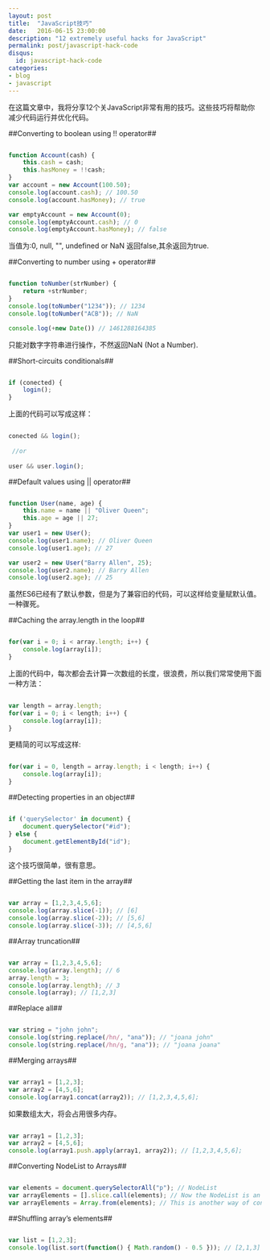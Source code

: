 ```yaml
---
layout: post
title:  "JavaScript技巧"
date:   2016-06-15 23:00:00
description: "12 extremely useful hacks for JavaScript"
permalink: post/javascript-hack-code
disqus:
  id: javascript-hack-code
categories:
- blog
- javascript
---
```


在这篇文章中，我将分享12个关JavaScript非常有用的技巧。这些技巧将帮助你减少代码运行并优化代码。<br>

##Converting to boolean using !! operator##

```javascript

function Account(cash) {
    this.cash = cash;
    this.hasMoney = !!cash;
}
var account = new Account(100.50);
console.log(account.cash); // 100.50
console.log(account.hasMoney); // true

var emptyAccount = new Account(0);
console.log(emptyAccount.cash); // 0
console.log(emptyAccount.hasMoney); // false

```

当值为:0, null, "", undefined or NaN 返回false,其余返回为true. <br>

##Converting to number using + operator##

```javascript

function toNumber(strNumber) {
    return +strNumber;
}
console.log(toNumber("1234")); // 1234
console.log(toNumber("ACB")); // NaN

console.log(+new Date()) // 1461288164385

```
只能对数字字符串进行操作，不然返回NaN (Not a Number).

##Short-circuits conditionals##

```javascript

if (conected) {
    login();
}

```

上面的代码可以写成这样：<br>

```javascript

conected && login();
 
 //or
 
user && user.login();

```

##Default values using || operator##

```javascript

function User(name, age) {
    this.name = name || "Oliver Queen";
    this.age = age || 27;
}
var user1 = new User();
console.log(user1.name); // Oliver Queen
console.log(user1.age); // 27

var user2 = new User("Barry Allen", 25);
console.log(user2.name); // Barry Allen
console.log(user2.age); // 25

```

虽然ES6已经有了默认参数，但是为了兼容旧的代码，可以这样给变量赋默认值。一种骤死。<br>

##Caching the array.length in the loop##

```javascript

for(var i = 0; i < array.length; i++) {
    console.log(array[i]);
}

```

上面的代码中，每次都会去计算一次数组的长度，很浪费，所以我们常常使用下面一种方法：<br>

```javascript

var length = array.length;
for(var i = 0; i < length; i++) {
    console.log(array[i]);
}

```

更精简的可以写成这样: <br>

```javascript

for(var i = 0, length = array.length; i < length; i++) {
    console.log(array[i]);
}

```

##Detecting properties in an object##

```javascript

if ('querySelector' in document) {
    document.querySelector("#id");
} else {
    document.getElementById("id");
}

```

这个技巧很简单，很有意思。<br>

##Getting the last item in the array##

```javascript

var array = [1,2,3,4,5,6];
console.log(array.slice(-1)); // [6]
console.log(array.slice(-2)); // [5,6]
console.log(array.slice(-3)); // [4,5,6]

```

##Array truncation##

```javascript

var array = [1,2,3,4,5,6];
console.log(array.length); // 6
array.length = 3;
console.log(array.length); // 3
console.log(array); // [1,2,3]

```

##Replace all##

```javascript

var string = "john john";
console.log(string.replace(/hn/, "ana")); // "joana john"
console.log(string.replace(/hn/g, "ana")); // "joana joana"

```

##Merging arrays##

```javascript

var array1 = [1,2,3];
var array2 = [4,5,6];
console.log(array1.concat(array2)); // [1,2,3,4,5,6];

```

如果数组太大，将会占用很多内存。<br>

```javascript

var array1 = [1,2,3];
var array2 = [4,5,6];
console.log(array1.push.apply(array1, array2)); // [1,2,3,4,5,6];

```

##Converting NodeList to Arrays##

```javascript

var elements = document.querySelectorAll("p"); // NodeList
var arrayElements = [].slice.call(elements); // Now the NodeList is an array
var arrayElements = Array.from(elements); // This is another way of converting NodeList to Array

```

##Shuffling array’s elements##

```javascript

var list = [1,2,3];
console.log(list.sort(function() { Math.random() - 0.5 })); // [2,1,3]

```
